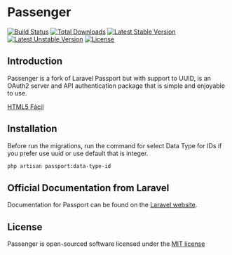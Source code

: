 # Passenger

[![Build Status](https://api.travis-ci.org/html5facil/passenger.svg?branch=1.0)](https://api.travis-ci.org/html5facil/passenger.svg?branch=1.0)
[![Total Downloads](https://poser.pugx.org/masdevs/passenger/downloads)](https://packagist.org/packages/masdevs/passenger)
[![Latest Stable Version](https://poser.pugx.org/masdevs/passenger/v/stable)](https://packagist.org/packages/masdevs/passenger)
[![Latest Unstable Version](https://poser.pugx.org/masdevs/passenger/v/unstable)](https://packagist.org/packages/masdevs/passenger)
[![License](https://poser.pugx.org/masdevs/passenger/license)](https://packagist.org/packages/masdevs/passenger)



## Introduction


Passenger is a fork of Laravel Passport but with support to UUID, is an OAuth2 server and API authentication package that is simple and enjoyable to use.

[HTML5 Fácil](http://html5facil.com)

## Installation

Before run the migrations, run the command for select Data Type for IDs if you prefer use uuid or use default that is integer.

```sh
php artisan passport:data-type-id
```

## Official Documentation from Laravel

Documentation for Passport can be found on the [Laravel website](http://laravel.com/docs/master/passport).

## License

Passenger is open-sourced software licensed under the [MIT license](http://opensource.org/licenses/MIT)

